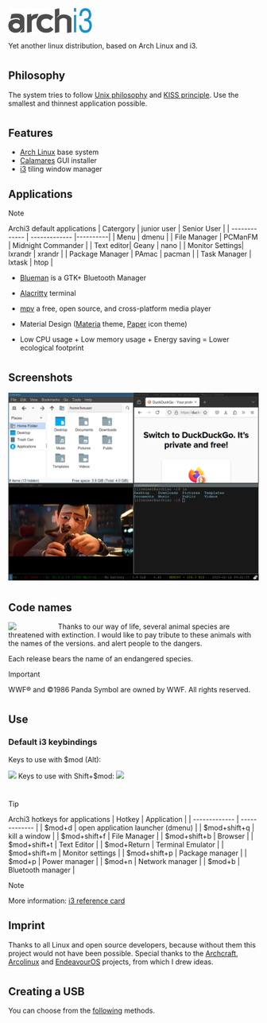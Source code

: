 
<img height=50 src=https://github.com/Arch-i3/Archi3-Artwork/blob/main/images/Archi3-logo-dark-small.png />

Yet another linux distribution, based on Arch Linux and i3.
#

## Philosophy
The system tries to follow [Unix philosophy](https://en.wikipedia.org/wiki/Unix_philosophy) and [KISS principle](https://en.wikipedia.org/wiki/KISS_principle).
Use the smallest and thinnest application possible. 

#
## Features

- [Arch Linux](https://archlinux.org/) base system
- [Calamares](https://calamares.io/) GUI installer
- [i3](https://i3wm.org/) tiling window manager

## Applications

> [!NOTE]
> Archi3 default applications
> | Catergory  | junior user | Senior User |
> | ------------- | ------------- |----------|
> | Menu  | dmenu |
> | File Manager | PCManFM | Midnight Commander |
> | Text editor| Geany | nano |
> | Monitor Settings| lxrandr | xrandr |
> | Package Manager | PAmac | pacman |
> | Task Manager | lxtask | htop |

- [Blueman](https://github.com/blueman-project/blueman) is a GTK+ Bluetooth Manager
- [Alacritty](https://alacritty.org/) terminal
- [mpv](https://mpv.io/) a free, open source, and cross-platform media player

- Material Design ([Materia](https://github.com/nana-4/materia-theme) theme, [Paper](https://snwh.org/paper) icon theme)
- Low CPU usage + Low memory usage + Energy saving = Lower ecological footprint

#
## Screenshots
<img src=https://github.com/Arch-i3/Archi3-Artwork/blob/main/screenshots/Archi3.png />

#
## Code names

<img align="left" width="100" src="https://www.worldwildlife.org/assets/structure/unique/logo-c562409bb6158bf64e5f8b1be066dbd5983d75f5ce7c9935a5afffbcc03f8e5d.png">

Thanks to our way of life, several animal species are threatened with extinction. I would like to pay tribute to these animals with the names of the versions. and alert people to the dangers.

Each release bears the name of an endangered species.

> [!IMPORTANT]
> WWF® and ©1986 Panda Symbol are owned by WWF. All rights reserved.

#
## Use
### Default i3 keybindings

Keys to use with $mod (Alt):

<img src=https://i3wm.org/docs/keyboard-layer1.png />
Keys to use with Shift+$mod:

<img src=https://i3wm.org/docs/keyboard-layer2.png />

#
> [!TIP]
> Archi3 hotkeys for applications
> | Hotkey  | Application |
> | ------------- | ------------- |
> | $mod+d  | open application launcher (dmenu)  |
> | $mod+shift+q  | kill a window  |
> | $mod+shift+f  | File Manager  |
> | $mod+shift+b  | Browser  |
> | $mod+shift+t  | Text Editor  |
> | $mod+Return  | Terminal Emulator  |
> | $mod+shift+m  | Monitor settings  |
> | $mod+shift+p  | Package manager  |
> | $mod+p  | Power manager  |
> | $mod+n  | Network manager  |
> | $mod+b  | Bluetooth manager  |


> [!NOTE]
> More information: [i3 reference card](https://i3wm.org/docs/refcard.html)

## Imprint

Thanks to all Linux and open source developers, because without them this project would not have been possible.
Special thanks to the [Archcraft](https://github.com/archcraft-os), [Arcolinux](https://github.com/arcolinux) and [EndeavourOS](https://github.com/endeavouros-team) projects, from which I drew ideas.

#
## Creating a USB
You can choose from the [following](https://wiki.archlinux.org/title/USB_flash_installation_medium) methods.
